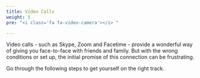 ```yaml
---
title: Video Calls
weight: 5
pre: "<i class='fa fa-video-camera'></i> "

---
```


Video calls - such as Skype, Zoom and Facetime - provide a wonderful way of giving you face-to-face with friends and family.  But with the wrong conditions or set up, the initial promise of this connection can be frustrating.

Go through the following steps to get yourself on the right track.
